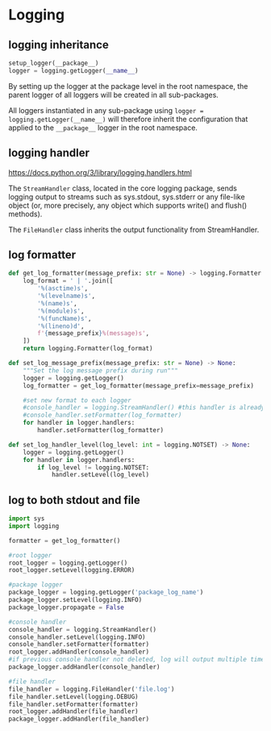 # Logging

## logging inheritance
```py
setup_logger(__package__)
logger = logging.getLogger(__name__)
```
By setting up the logger at the package level in the root namespace, the parent logger of all loggers will be created in all sub-packages.

All loggers instantiated in any sub-package using `logger = logging.getLogger(__name__)` will therefore inherit the configuration that applied to the `__package__` logger in the root namespace.

## logging handler
https://docs.python.org/3/library/logging.handlers.html

The `StreamHandler` class, located in the core logging package, sends logging output to streams such as sys.stdout, sys.stderr or any file-like object (or, more precisely, any object which supports write() and flush() methods).

The `FileHandler` class inherits the output functionality from StreamHandler.

## log formatter
```py
def get_log_formatter(message_prefix: str = None) -> logging.Formatter:
    log_format = ' | '.join([
        '%(asctime)s',
        '%(levelname)s',
        '%(name)s',
        '%(module)s',
        '%(funcName)s',
        '%(lineno)d',
        f'{message_prefix}%(message)s',
    ])
    return logging.Formatter(log_format)

def set_log_message_prefix(message_prefix: str = None) -> None:
    """Set the log message prefix during run"""
    logger = logging.getLogger()
    log_formatter = get_log_formatter(message_prefix=message_prefix)

    #set new format to each logger
    #console_handler = logging.StreamHandler() #this handler is already in the handlers list
    #console_handler.setFormatter(log_formatter)
    for handler in logger.handlers:
        handler.setFormatter(log_formatter)

def set_log_handler_level(log_level: int = logging.NOTSET) -> None:
    logger = logging.getLogger()
    for handler in logger.handlers:
        if log_level != logging.NOTSET:
            handler.setLevel(log_level)
```

## log to both stdout and file
```py
import sys
import logging

formatter = get_log_formatter()

#root logger
root_logger = logging.getLogger()
root_logger.setLevel(logging.ERROR)

#package logger
package_logger = logging.getLogger('package_log_name')
package_logger.setLevel(logging.INFO)
package_logger.propagate = False

#console handler
console_handler = logging.StreamHandler()
console_handler.setLevel(logging.INFO)
console_handler.setFormatter(formatter)
root_logger.addHandler(console_handler)
#if previous console handler not deleted, log will output multiple times
package_logger.addHandler(console_handler)

#file handler
file_handler = logging.FileHandler('file.log')
file_handler.setLevel(logging.DEBUG)
file_handler.setFormatter(formatter)
root_logger.addHandler(file_handler)
package_logger.addHandler(file_handler)
```
